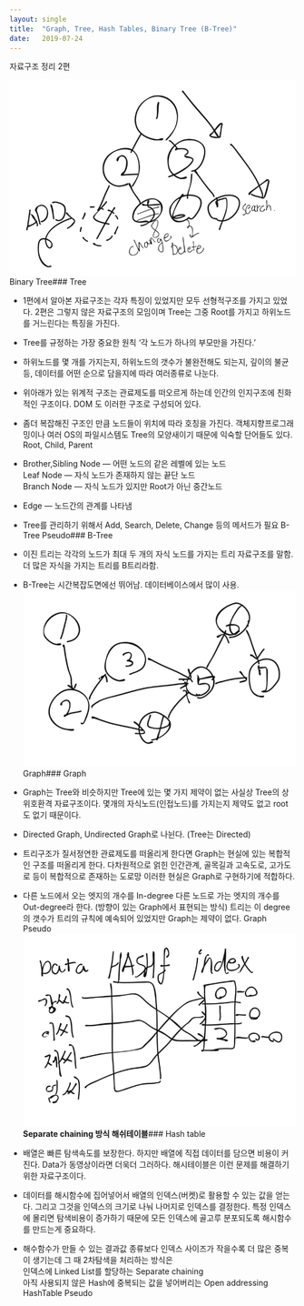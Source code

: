 ```yaml
---
layout:	single
title:	"Graph, Tree, Hash Tables, Binary Tree (B-Tree)"
date:	2019-07-24
---
```


  자료구조 정리 2편

![](/img/1*vefdKQhrnccjMbET1JH7NA.png)Binary Tree### Tree

* 1편에서 알아본 자료구조는 각자 특징이 있었지만 모두 선형적구조를 가지고 있었다. 2편은 그렇지 않은 자료구조의 모임이며 Tree는 그중 Root를 가지고 하위노드를 거느린다는 특징을 가진다.
* Tree를 규정하는 가장 중요한 원칙 ‘각 노드가 하나의 부모만을 가진다.’
* 하위노드를 몇 개를 가지는지, 하위노드의 갯수가 불완전해도 되는지, 깊이의 불균등, 데이터를 어떤 순으로 담을지에 따라 여러종류로 나눈다.
* 위아래가 있는 위계적 구조는 관료제도를 떠오르게 하는데 인간의 인지구조에 친화적인 구조이다. DOM 도 이러한 구조로 구성되어 있다.
* 좀더 복잡해진 구조인 만큼 노드들이 위치에 따라 호칭을 가진다. 객체지향프로그래밍이나 여러 OS의 파일시스템도 Tree의 모양새이기 때문에 익숙할 단어들도 있다.  
Root, Child, Parent
* Brother,Sibling Node — 어떤 노드의 같은 레벨에 있는 노드   
Leaf Node — 자식 노드가 존재하지 않는 끝단 노드  
Branch Node — 자식 노드가 있지만 Root가 아닌 중간노드
* Edge — 노드간의 관계를 나타냄
* Tree를 관리하기 위해서 Add, Search, Delete, Change 등의 메서드가 필요
B-Tree Pseudo### B-Tree

* 이진 트리는 각각의 노드가 최대 두 개의 자식 노드를 가지는 트리 자료구조를 말함. 더 많은 자식을 가지는 트리를 B트리라함.
* B-Tree는 시간복잡도면에선 뛰어남. 데이터베이스에서 많이 사용.
![](/img/1*V-SSiyw_fCY2bgA7Zy6u2A.png)Graph### Graph

* Graph는 Tree와 비슷하지만 Tree에 있는 몇 가지 제약이 없는 사실상 Tree의 상위호환격 자료구조이다. 몇개의 자식노드(인접노드)를 가지는지 제약도 없고 root도 없기 때문이다.
* Directed Graph, Undirected Graph로 나뉜다. (Tree는 Directed)
* 트리구조가 질서정연한 관료제도를 떠올리게 한다면 Graph는 현실에 있는 복합적인 구조를 떠올리게 한다. 다차원적으로 얽힌 인간관계, 골목길과 고속도로, 고가도로 등이 복합적으로 존재하는 도로망 이러한 현실은 Graph로 구현하기에 적합하다.
* 다른 노드에서 오는 엣지의 개수를 In-degree 다른 노드로 가는 엣지의 개수를 Out-degree라 한다. (방향이 있는 Graph에서 표현되는 방식) 트리는 이 degree의 갯수가 트리의 규칙에 예속되어 있었지만 Graph는 제약이 없다.
Graph Pseudo![](/img/1*WKf-3lBaGkZpNYzdsNUWPQ.png)**Separate chaining 방식 해쉬테이블**### Hash table

* 배열은 빠른 탐색속도를 보장한다. 하지만 배열에 직접 데이터를 담으면 비용이 커진다. Data가 동영상이라면 더욱더 그러하다. 해시테이블은 이런 문제를 해결하기 위한 자료구조이다.
* 데이터를 해시함수에 집어넣어서 배열의 인덱스(버켓)로 활용할 수 있는 값을 얻는다. 그리고 그것을 인덱스의 크기로 나눠 나머지로 인덱스를 결정한다. 특정 인덱스에 몰리면 탐색비용이 증가하기 때문에 모든 인덱스에 골고루 분포되도록 해시함수를 만드는게 중요하다.
* 해수함수가 만들 수 있는 결과값 종류보다 인덱스 사이즈가 작을수록 더 많은 중복이 생기는데 그 때 2차탐색을 처리하는 방식은   
인덱스에 Linked List를 할당하는 Separate chaining  
아직 사용되지 않은 Hash에 중복되는 값을 넣어버리는 Open addressing
HashTable Pseudo  